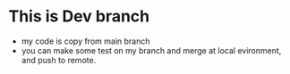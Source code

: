 # This is Dev branch
- my code is copy from main branch
- you can make some test on my branch and merge at local evironment, and push to remote.
